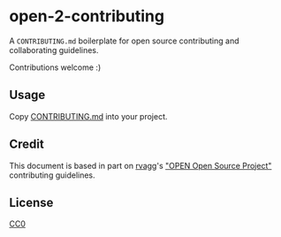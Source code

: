 # open-2-contributing

A `CONTRIBUTING.md` boilerplate for open source contributing and collaborating guidelines.

Contributions welcome :)

## Usage

Copy [CONTRIBUTING.md](CONTRIBUTING.md) into your project.

## Credit

This document is based in part on [rvagg](https://github.com/rvagg)'s ["OPEN Open Source Project"](https://github.com/openopensource/openopensource.github.io) contributing guidelines.

## License

[CC0](https://creativecommons.org/publicdomain/zero/1.0/)
